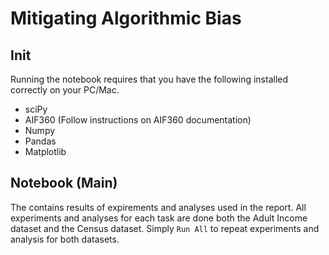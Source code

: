# Mitigating Algorithmic Bias

## Init
Running the notebook requires that you have the following installed correctly on your PC/Mac.
- sciPy
- AIF360 (Follow instructions on AIF360 documentation)
- Numpy
- Pandas
- Matplotlib

## Notebook (Main)
The contains results of expirements and analyses used in the report. All experiments and analyses for each task are done both the Adult Income dataset and the Census dataset. Simply `Run All` to repeat experiments and analysis for both datasets.
